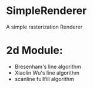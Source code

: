# SimpleRenderer
 A simple rasterization Renderer

# 2d Module:
 - Bresenham's line algorithm
 - Xiaolin Wu's line algorithm
 - scanline fullfill algorithm
 
